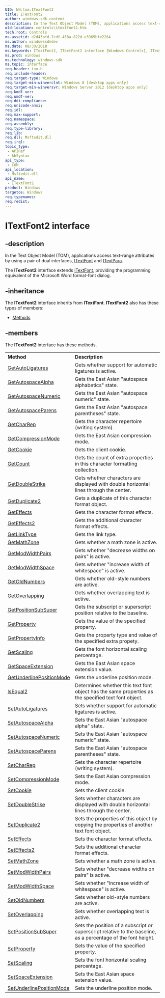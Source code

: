 ```yaml
---
UID: NN:tom.ITextFont2
title: ITextFont2
author: windows-sdk-content
description: In the Text Object Model (TOM), applications access text-range attributes by using a pair of dual interfaces, ITextFont and ITextPara.
old-location: controls\itextfont2.htm
tech.root: Controls
ms.assetid: d2d43bfd-7cdf-458a-822d-e3965bfe2284
ms.author: windowssdkdev
ms.date: 08/30/2018
ms.keywords: ITextFont2, ITextFont2 interface [Windows Controls], ITextFont2 interface [Windows Controls],described, controls.itextfont2, tom/ITextFont2
ms.prod: windows
ms.technology: windows-sdk
ms.topic: interface
req.header: tom.h
req.include-header: 
req.target-type: Windows
req.target-min-winverclnt: Windows 8 [desktop apps only]
req.target-min-winversvr: Windows Server 2012 [desktop apps only]
req.kmdf-ver: 
req.umdf-ver: 
req.ddi-compliance: 
req.unicode-ansi: 
req.idl: 
req.max-support: 
req.namespace: 
req.assembly: 
req.type-library: 
req.lib: 
req.dll: Msftedit.dll
req.irql: 
topic_type:
 - APIRef
 - kbSyntax
api_type:
 - COM
api_location:
 - Msftedit.dll
api_name:
 - ITextFont2
product: Windows
targetos: Windows
req.typenames: 
req.redist: 
---
```


# ITextFont2 interface


## -description


In the Text Object Model (TOM), applications access text-range attributes by using a pair of dual interfaces, <a href="https://msdn.microsoft.com/e8e3ba98-808b-49c5-8764-96484fa33a6e">ITextFont</a> and <a href="https://msdn.microsoft.com/151d66eb-1bfd-4800-be45-5942ef11d0b8">ITextPara</a>.

The <b>ITextFont2</b> interface extends <a href="https://msdn.microsoft.com/e8e3ba98-808b-49c5-8764-96484fa33a6e">ITextFont</a>, providing the programming equivalent of the Microsoft Word format-font dialog.


## -inheritance

The <b xmlns:loc="http://microsoft.com/wdcml/l10n">ITextFont2</b> interface inherits from <b>ITextFont</b>. <b>ITextFont2</b> also has these types of members:
<ul>
<li><a href="https://docs.microsoft.com/">Methods</a></li>
</ul>

## -members

The <b>ITextFont2</b> interface has these methods.
<table class="members" id="memberListMethods">
<tr>
<th align="left" width="37%">Method</th>
<th align="left" width="63%">Description</th>
</tr>
<tr data="declared;">
<td align="left" width="37%">
<a href="https://msdn.microsoft.com/f8209c34-139c-45e6-b110-f6d3d76f5575">GetAutoLigatures</a>
</td>
<td align="left" width="63%">
Gets whether support for automatic ligatures is active.

</td>
</tr>
<tr data="declared;">
<td align="left" width="37%">
<a href="https://msdn.microsoft.com/3f2070e9-2909-4642-ade2-54ef9af9cfc8">GetAutospaceAlpha</a>
</td>
<td align="left" width="63%">
Gets the East Asian "autospace alphabetics" state.

</td>
</tr>
<tr data="declared;">
<td align="left" width="37%">
<a href="https://msdn.microsoft.com/448a461b-779a-457e-8206-2055a73c9b45">GetAutospaceNumeric</a>
</td>
<td align="left" width="63%">
Gets the East Asian "autospace numeric" state.

</td>
</tr>
<tr data="declared;">
<td align="left" width="37%">
<a href="https://msdn.microsoft.com/fce60349-cded-4cab-b2e5-4fad02d11195">GetAutospaceParens</a>
</td>
<td align="left" width="63%">
Gets the East Asian "autospace parentheses" state.

</td>
</tr>
<tr data="declared;">
<td align="left" width="37%">
<a href="https://msdn.microsoft.com/250b9fe9-8f63-4f6f-9b14-d6fdac3580b0">GetCharRep</a>
</td>
<td align="left" width="63%">
Gets the character repertoire (writing system).

</td>
</tr>
<tr data="declared;">
<td align="left" width="37%">
<a href="https://msdn.microsoft.com/3fefba0c-54a3-4013-8922-ba556ef785a6">GetCompressionMode</a>
</td>
<td align="left" width="63%">
Gets the East Asian compression mode.

</td>
</tr>
<tr data="declared;">
<td align="left" width="37%">
<a href="https://msdn.microsoft.com/f3e36338-8c88-4aaf-bbd0-c07a2228cb23">GetCookie</a>
</td>
<td align="left" width="63%">
Gets the client cookie.

</td>
</tr>
<tr data="declared;">
<td align="left" width="37%">
<a href="https://msdn.microsoft.com/0caca891-7c25-4b04-bda3-47de2f0ab6ce">GetCount</a>
</td>
<td align="left" width="63%">
Gets the count of extra properties in this character formatting collection.

</td>
</tr>
<tr data="declared;">
<td align="left" width="37%">
<a href="https://msdn.microsoft.com/9e599c29-4b47-4043-b9c7-75a736ca64fa">GetDoubleStrike</a>
</td>
<td align="left" width="63%">
Gets whether characters are displayed with double horizontal lines through the center.

</td>
</tr>
<tr data="declared;">
<td align="left" width="37%">
<a href="https://msdn.microsoft.com/dc6b979b-f837-4945-a35d-c5585d703bd1">GetDuplicate2</a>
</td>
<td align="left" width="63%">
Gets a duplicate of this character format object.

</td>
</tr>
<tr data="declared;">
<td align="left" width="37%">
<a href="https://msdn.microsoft.com/a182df7e-2024-48fc-9767-7110ffff0b4c">GetEffects</a>
</td>
<td align="left" width="63%">
Gets the character format effects.

</td>
</tr>
<tr data="declared;">
<td align="left" width="37%">
<a href="https://msdn.microsoft.com/6b28c995-33dd-4f5b-ac89-eec367e0a4d5">GetEffects2</a>
</td>
<td align="left" width="63%">
Gets the additional character format effects.

</td>
</tr>
<tr data="declared;">
<td align="left" width="37%">
<a href="https://msdn.microsoft.com/5405b2ce-52c9-4630-a091-3221820a4e0b">GetLinkType</a>
</td>
<td align="left" width="63%">
Gets the link type.

</td>
</tr>
<tr data="declared;">
<td align="left" width="37%">
<a href="https://msdn.microsoft.com/4da4d6d1-16e0-4891-9a60-c1330345e45a">GetMathZone</a>
</td>
<td align="left" width="63%">
Gets whether a math zone is active.

</td>
</tr>
<tr data="declared;">
<td align="left" width="37%">
<a href="https://msdn.microsoft.com/8fcbc781-42da-46aa-b231-3a8246eccd36">GetModWidthPairs</a>
</td>
<td align="left" width="63%">
Gets whether "decrease widths on pairs" is active.

</td>
</tr>
<tr data="declared;">
<td align="left" width="37%">
<a href="https://msdn.microsoft.com/6ce6250f-94e6-4a20-89cd-f3e9a83a9408">GetModWidthSpace</a>
</td>
<td align="left" width="63%">
Gets whether "increase width of whitespace" is active.

</td>
</tr>
<tr data="declared;">
<td align="left" width="37%">
<a href="https://msdn.microsoft.com/8e800840-5ca2-4fbf-94c2-d51aa73bf188">GetOldNumbers</a>
</td>
<td align="left" width="63%">
Gets whether old-style numbers are active.

</td>
</tr>
<tr data="declared;">
<td align="left" width="37%">
<a href="https://msdn.microsoft.com/26937777-a44b-4196-aa6b-f35787f934a9">GetOverlapping</a>
</td>
<td align="left" width="63%">
Gets whether overlapping text is active.

</td>
</tr>
<tr data="declared;">
<td align="left" width="37%">
<a href="https://msdn.microsoft.com/c7e53a94-b218-47d1-b366-3bbf7779516e">GetPositionSubSuper</a>
</td>
<td align="left" width="63%">
Gets the subscript or superscript position relative to the baseline.

</td>
</tr>
<tr data="declared;">
<td align="left" width="37%">
<a href="https://msdn.microsoft.com/1894788a-5612-43a2-af77-131d02fe1261">GetProperty</a>
</td>
<td align="left" width="63%">
Gets the value of the specified property.

</td>
</tr>
<tr data="declared;">
<td align="left" width="37%">
<a href="https://msdn.microsoft.com/bea8f6da-f781-430f-b1cd-c28e11cc61bb">GetPropertyInfo</a>
</td>
<td align="left" width="63%">
Gets the property type and value of the specified extra propety.

</td>
</tr>
<tr data="declared;">
<td align="left" width="37%">
<a href="https://msdn.microsoft.com/4508d079-6f75-4842-a7e6-c2b9a99c826c">GetScaling</a>
</td>
<td align="left" width="63%">
Gets the font horizontal scaling percentage.

</td>
</tr>
<tr data="declared;">
<td align="left" width="37%">
<a href="https://msdn.microsoft.com/36623ab5-3584-49c7-aeba-c34cfc8053e6">GetSpaceExtension</a>
</td>
<td align="left" width="63%">
Gets the East Asian space extension value.

</td>
</tr>
<tr data="declared;">
<td align="left" width="37%">
<a href="https://msdn.microsoft.com/cd7a45be-05b0-4a43-90c8-0fd8393794c0">GetUnderlinePositionMode</a>
</td>
<td align="left" width="63%">
Gets the underline position mode.

</td>
</tr>
<tr data="declared;">
<td align="left" width="37%">
<a href="https://msdn.microsoft.com/c423bbdb-a108-4f29-8dc4-3dd35849f39a">IsEqual2</a>
</td>
<td align="left" width="63%">
Determines whether this text font object has the same properties as the specified text font object.

</td>
</tr>
<tr data="declared;">
<td align="left" width="37%">
<a href="https://msdn.microsoft.com/f40fecfe-3c3b-46f0-9edf-ba48236e50e7">SetAutoLigatures</a>
</td>
<td align="left" width="63%">
Sets whether support for automatic ligatures is active.

</td>
</tr>
<tr data="declared;">
<td align="left" width="37%">
<a href="https://msdn.microsoft.com/8a01677d-74c6-437b-8ee9-350c891c6c3f">SetAutospaceAlpha</a>
</td>
<td align="left" width="63%">
Sets the East Asian "autospace alpha" state.

</td>
</tr>
<tr data="declared;">
<td align="left" width="37%">
<a href="https://msdn.microsoft.com/7fd911c2-a765-4bbc-a14c-15665d5a4a16">SetAutospaceNumeric</a>
</td>
<td align="left" width="63%">
Sets the East Asian "autospace numeric" state.

</td>
</tr>
<tr data="declared;">
<td align="left" width="37%">
<a href="https://msdn.microsoft.com/9a9290e0-221e-454a-af9c-9d1bf5d37b5e">SetAutospaceParens</a>
</td>
<td align="left" width="63%">
Sets the East Asian "autospace parentheses" state.

</td>
</tr>
<tr data="declared;">
<td align="left" width="37%">
<a href="https://msdn.microsoft.com/6c57b5e5-a5c7-416a-851c-fc8ef16b5a9a">SetCharRep</a>
</td>
<td align="left" width="63%">
Sets the character repertoire (writing system).

</td>
</tr>
<tr data="declared;">
<td align="left" width="37%">
<a href="https://msdn.microsoft.com/834bb793-b4a8-40b6-b210-05d17332ddb8">SetCompressionMode</a>
</td>
<td align="left" width="63%">
Sets the East Asian compression mode.

</td>
</tr>
<tr data="declared;">
<td align="left" width="37%">
<a href="https://msdn.microsoft.com/d1b4c7a8-ba4c-482f-8431-14d45474ccc0">SetCookie</a>
</td>
<td align="left" width="63%">
Sets the client cookie.

</td>
</tr>
<tr data="declared;">
<td align="left" width="37%">
<a href="https://msdn.microsoft.com/bed8ce93-5c3a-43ee-b9c7-c1fd42481bbd">SetDoubleStrike</a>
</td>
<td align="left" width="63%">
Sets whether characters are displayed with double horizontal lines through the center.

</td>
</tr>
<tr data="declared;">
<td align="left" width="37%">
<a href="https://msdn.microsoft.com/aaaafed9-be20-40a2-beed-09703970452f">SetDuplicate2</a>
</td>
<td align="left" width="63%">
Sets the properties of this object by copying the properties of another text font object.

</td>
</tr>
<tr data="declared;">
<td align="left" width="37%">
<a href="https://msdn.microsoft.com/edfc882e-6f76-498f-ae3f-4978ea728d1b">SetEffects</a>
</td>
<td align="left" width="63%">
Sets the character format effects. 

</td>
</tr>
<tr data="declared;">
<td align="left" width="37%">
<a href="https://msdn.microsoft.com/fb4bfbe3-1e66-41ed-92e6-8d4f3877bdf0">SetEffects2</a>
</td>
<td align="left" width="63%">
Sets the additional character format effects. 

</td>
</tr>
<tr data="declared;">
<td align="left" width="37%">
<a href="https://msdn.microsoft.com/4e43d51a-3001-4611-8aa1-fcf8cc2655fc">SetMathZone</a>
</td>
<td align="left" width="63%">
Sets whether a math zone is active.

</td>
</tr>
<tr data="declared;">
<td align="left" width="37%">
<a href="https://msdn.microsoft.com/60117c84-18f9-49db-8d13-b55576874d2b">SetModWidthPairs</a>
</td>
<td align="left" width="63%">
Sets whether "decrease widths on pairs" is active.

</td>
</tr>
<tr data="declared;">
<td align="left" width="37%">
<a href="https://msdn.microsoft.com/df3ea127-1f47-4173-ad2c-0a7af4c8454c">SetModWidthSpace</a>
</td>
<td align="left" width="63%">
Sets whether "increase width of whitespace" is active.

</td>
</tr>
<tr data="declared;">
<td align="left" width="37%">
<a href="https://msdn.microsoft.com/f510781e-ede9-41dc-ae69-3b0ca52a6773">SetOldNumbers</a>
</td>
<td align="left" width="63%">
Sets whether old-style numbers are active.

</td>
</tr>
<tr data="declared;">
<td align="left" width="37%">
<a href="https://msdn.microsoft.com/40addd31-5c0e-45bd-a649-c65973ae8340">SetOverlapping</a>
</td>
<td align="left" width="63%">
Sets whether overlapping text is active.

</td>
</tr>
<tr data="declared;">
<td align="left" width="37%">
<a href="https://msdn.microsoft.com/3f78a91b-17a3-48ff-9ca0-1eb4f9c95be4">SetPositionSubSuper</a>
</td>
<td align="left" width="63%">
Sets the position of a subscript or superscript relative to the baseline, as a percentage of the font height.

</td>
</tr>
<tr data="declared;">
<td align="left" width="37%">
<a href="https://msdn.microsoft.com/c4d35fed-9bf5-431e-96c9-b1d51d51703a">SetProperty</a>
</td>
<td align="left" width="63%">
Sets the value of the specified property.

</td>
</tr>
<tr data="declared;">
<td align="left" width="37%">
<a href="https://msdn.microsoft.com/b5f26c0a-a1bd-4be8-84b8-92a6d0cfafdb">SetScaling</a>
</td>
<td align="left" width="63%">
Sets the font horizontal scaling percentage.

</td>
</tr>
<tr data="declared;">
<td align="left" width="37%">
<a href="https://msdn.microsoft.com/7388f414-f361-40e4-8a64-fc0643777f33">SetSpaceExtension</a>
</td>
<td align="left" width="63%">
Sets the East Asian space extension value.

</td>
</tr>
<tr data="declared;">
<td align="left" width="37%">
<a href="https://msdn.microsoft.com/31dff2d0-7165-42f0-b3d0-9cb679c738c3">SetUnderlinePositionMode</a>
</td>
<td align="left" width="63%">
Sets the underline position mode.

</td>
</tr>
</table> 

